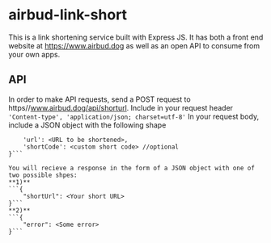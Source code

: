 # airbud-link-short

This is a link shortening service built with Express JS. It has both a front end website at https://www.airbud.dog as well as an open API to consume from your own apps.

## API

In order to make API requests, send a POST request to https//www.airbud.dog/api/shorturl.
Include in your request header `'Content-type', 'application/json; charset=utf-8'`
In your request body, include a JSON object with the following shape 
```{
    'url': <URL to be shortened>,
    'shortCode': <custom short code> //optional
}```

You will recieve a response in the form of a JSON object with one of two possible shpes:
**1)**
```{
    "shortUrl": <Your short URL>
}```
**2)**
```{
    "error": <Some error>
}```